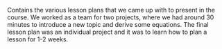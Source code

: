 Contains the various lesson plans that we came up with to present in the course. We worked as a team for two projects, where we had around 30 minutes to introduce a new topic and derive some equations.
The final lesson plan was an individual project and it was to learn how to plan a lesson for 1-2 weeks.
